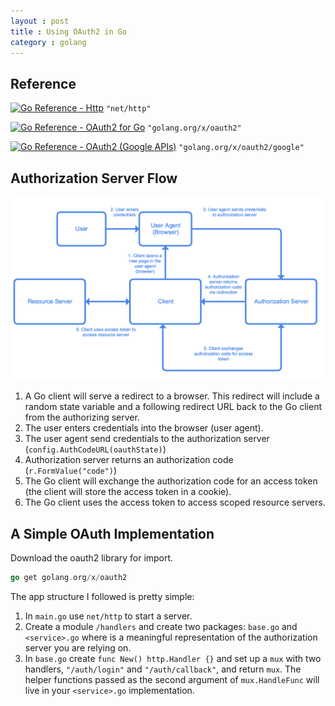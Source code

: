 ```yaml
---
layout : post
title : Using OAuth2 in Go
category : golang
---
```


## Reference

[![Go Reference - Http](https://pkg.go.dev/badge/http.svg)](https://pkg.go.dev/http) `"net/http"`

[![Go Reference - OAuth2 for Go](https://pkg.go.dev/badge/golang.org/x/oauth2.svg)](https://pkg.go.dev/golang.org/x/oauth2) `"golang.org/x/oauth2"`

[![Go Reference - OAuth2 (Google APIs)](https://pkg.go.dev/badge/golang.org/x/oauth2/google.svg)](https://pkg.go.dev/golang.org/x/oauth2/google) `"golang.org/x/oauth2/google"`

## Authorization Server Flow

![Diagram of OAuth authorization flow](/img/oauth-flow.png)

1. A Go client will serve a redirect to a browser. This redirect will include a random state variable and a following redirect URL back to the Go client from the authorizing server.
2. The user enters credentials into the browser (user agent).
3. The user agent send credentials to the authorization server (`config.AuthCodeURL(oauthState)`)
4. Authorization server returns an authorization code (`r.FormValue("code")`)
5. The Go client will exchange the authorization code for an access token (the client will store the access token in a cookie).
6. The Go client uses the access token to access scoped resource servers.

## A Simple OAuth Implementation

Download the oauth2 library for import.

```go
go get golang.org/x/oauth2
```

The app structure I followed is pretty simple:

1. In `main.go` use `net/http` to start a server.
2. Create a module `/handlers` and create two packages: `base.go` and `<service>.go` where <service> is a meaningful representation of the authorization server you are relying on.
3. In `base.go` create `func New() http.Handler {}` and set up a `mux` with two handlers, `"/auth/login"` and `"/auth/callback"`, and return `mux`. The helper functions passed as the second argument of `mux.HandleFunc` will live in your `<service>.go` implementation.
